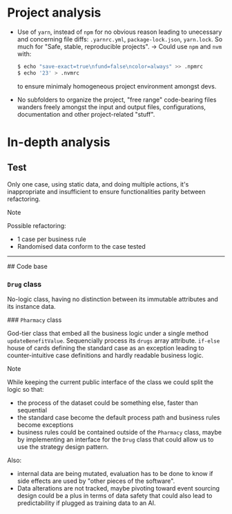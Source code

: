 # Project analysis

- Use of `yarn`, instead of `npm` for no obvious reason leading to unecessary and concerning file diffs: `.yarnrc.yml`, `package-lock.json`, `yarn.lock`.
  So much for "Safe, stable, reproducible projects".
  → Could use `npm` and `nvm` with:

  ```sh
  $ echo "save-exact=true\nfund=false\ncolor=always" >> .npmrc
  $ echo '23' > .nvmrc
  ```

  to ensure minimaly homogeneous project environment amongst devs.

- No subfolders to organize the project, "free range" code-bearing files wanders freely amongst the input and output files, configurations, documentation and other project-related "stuff".

# In-depth analysis

## Test

Only one case, using static data, and doing multiple actions, it's inappropriate and insufficient to ensure functionalities parity between refactoring.

> [!NOTE]
> Possible refactoring:
>
> - 1 case per business rule
> - Randomised data conform to the case tested

---

## Code base

### `Drug` class

No-logic class, having no distinction between its immutable attributes and its instance data.

### `Pharmacy` class

God-tier class that embed all the business logic under a single method `updateBenefitValue`.
Sequencially process its `drugs` array attribute.
`if-else` house of cards defining the standard case as an exception leading to counter-intuitive case definitions and hardly readable business logic.

> [!NOTE]
> While keeping the current public interface of the class we could split the logic so that:
>
> - the process of the dataset could be something else, faster than sequential
> - the standard case become the default process path and business rules become exceptions
> - business rules could be contained outside of the `Pharmacy` class, maybe by implementing an interface for the `Drug` class that could allow us to use the strategy design pattern.
>
> Also:
>
> - internal data are being mutated, evaluation has to be done to know if side effects are used by "other pieces of the software".
> - Data alterations are not tracked, maybe pivoting toward event sourcing design could be a plus in terms of data safety that could also lead to predictability if plugged as training data to an AI.
